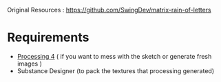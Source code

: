 Original Resources : https://github.com/SwingDev/matrix-rain-of-letters

# Requirements

* [Processing 4](https://processing.org/download) ( if you want to mess with the sketch or generate fresh images )
* Substance Designer (to pack the textures that processing generated)

